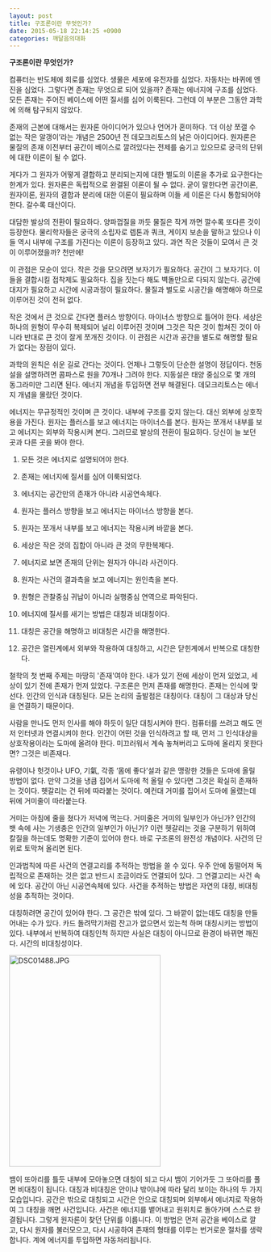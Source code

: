 ```yaml
---
layout: post
title: 구조론이란 무엇인가?
date: 2015-05-18 22:14:25 +0900
categories: 깨달음의대화
---
```

**구조론이란 무엇인가?** 

  


컴퓨터는 반도체에 회로를 심었다. 생물은 세포에 유전자를 심었다. 자동차는 바퀴에 엔진을 심었다. 그렇다면 존재는 무엇으로 되어 있을까? 존재는 에너지에 구조를 심었다. 모든 존재는 주어진 베이스에 어떤 질서를 심어 이룩된다. 그런데 이 부분은 그동안 과학에 의해 탐구되지 않았다.

  


존재의 근본에 대해서는 원자론 아이디어가 있으나 언어가 혼미하다. ‘더 이상 쪼갤 수 없는 작은 알갱이’라는 개념은 2500년 전 데모크리토스의 낡은 아이디어다. 원자론은 물질의 존재 이전부터 공간이 베이스로 깔려있다는 전제를 숨기고 있으므로 궁극의 단위에 대한 이론이 될 수 없다. 

  


게다가 그 원자가 어떻게 결합하고 분리되는지에 대한 별도의 이론을 추가로 요구한다는 한계가 있다. 원자론은 독립적으로 완결된 이론이 될 수 없다. 굳이 말한다면 공간이론, 원자이론, 원자의 결합과 분리에 대한 이론이 필요하며 이들 세 이론은 다시 통합되어야 한다. 갈수록 태산이다.

  


대담한 발상의 전환이 필요하다. 양파껍질을 까듯 물질은 작게 까면 깔수록 또다른 것이 등장한다. 물리학자들은 궁극의 소립자로 렙톤과 쿼크, 게이지 보손을 말하고 있으나 이들 역시 내부에 구조를 가진다는 이론이 등장하고 있다. 과연 작은 것들이 모여서 큰 것이 이루어졌을까? 천만에! 

  


이 관점은 모순이 있다. 작은 것을 모으려면 보자기가 필요하다. 공간이 그 보자기다. 이들을 결합시킬 접착제도 필요하다. 집을 짓는다 해도 벽돌만으로 다되지 않는다. 공간에 대지가 필요하고 시간에 시공과정이 필요하다. 물질과 별도로 시공간을 해명해야 하므로 이루어진 것이 전혀 없다.

  


작은 것에서 큰 것으로 간다면 플러스 방향이다. 마이너스 방향으로 틀어야 한다. 세상은 하나의 원형이 무수히 복제되어 널리 이루어진 것이며 그것은 작은 것이 합쳐진 것이 아니라 반대로 큰 것이 잘게 쪼개진 것이다. 이 관점은 시간과 공간을 별도로 해명할 필요가 없다는 장점이 있다. 

  


과학의 원칙은 쉬운 길로 간다는 것이다. 언제나 그렇듯이 단순한 설명이 정답이다. 천동설을 설명하려면 콤파스로 원을 70개나 그려야 한다. 지동설은 태양 중심으로 몇 개의 동그라미만 그리면 된다. 에너지 개념을 투입하면 전부 해결된다. 데모크리토스는 에너지 개념을 몰랐던 것이다. 

  


에너지는 무규정적인 것이며 큰 것이다. 내부에 구조를 갖지 않는다. 대신 외부에 상호작용을 가진다. 원자는 플러스를 보고 에너지는 마이너스를 본다. 원자는 쪼개서 내부를 보고 에너지는 외부와 작용시켜 본다. 그러므로 발상의 전환이 필요하다. 당신이 늘 보던 곳과 다른 곳을 봐야 한다.

  


1. 모든 것은 에너지로 설명되어야 한다.  
      
2. 존재는 에너지에 질서를 심어 이룩되었다.  
      
3. 에너지는 공간만의 존재가 아니라 시공연속체다.  
      
4. 원자는 플러스 방향을 보고 에너지는 마이너스 방향을 본다.  
      
5. 원자는 쪼개서 내부를 보고 에너지는 작용시켜 바깥을 본다.   
      
6. 세상은 작은 것의 집합이 아니라 큰 것의 무한복제다.  
      
7. 에너지로 보면 존재의 단위는 원자가 아니라 사건이다.   
      
8. 원자는 사건의 결과측을 보고 에너지는 원인측을 본다.  
      
9. 원형은 관찰중심 귀납이 아니라 실행중심 연역으로 파악된다.  
      
10. 에너지에 질서를 새기는 방법은 대칭과 비대칭이다.   
      
11. 대칭은 공간을 해명하고 비대칭은 시간을 해명한다.   
      
12. 공간은 열린계에서 외부와 작용하여 대칭하고, 시간은 닫힌계에서 반복으로 대칭한다. 

  


철학의 첫 번째 주제는 마땅히 '존재'여야 한다. 내가 있기 전에 세상이 먼저 있었고, 세상이 있기 전에 존재가 먼저 있었다. 구조론은 먼저 존재를 해명한다. 존재는 인식에 맞선다. 인간의 인식과 대칭된다. 모든 논리의 출발점은 대칭이다. 대칭이 그 대상과 당신을 연결하기 때문이다. 

  


사람을 만나도 먼저 인사를 해야 하듯이 일단 대칭시켜야 한다. 컴퓨터를 쓰려고 해도 먼저 인터넷과 연결시켜야 한다. 인간이 어떤 것을 인식하려고 할 때, 먼저 그 인식대상을 상호작용이라는 도마에 올려야 한다. 미끄러워서 계속 놓쳐버리고 도마에 올리지 못한다면? 그것은 비존재다. 

  


유령이나 헛것이나 UFO, 기氣, 각종 ‘몸에 좋다’설과 같은 맹랑한 것들은 도마에 올릴 방법이 없다. 만약 그것을 냉큼 집어서 도마에 척 올릴 수 있다면 그것은 확실히 존재하는 것이다. 헷갈리는 건 뒤에 따라붙는 것이다. 예컨대 거미를 집어서 도마에 올렸는데 뒤에 거미줄이 따라붙는다. 

  


거미는 아침에 줄을 쳤다가 저녁에 먹는다. 거미줄은 거미의 일부인가 아닌가? 인간의 뱃 속에 사는 기생충은 인간의 일부인가 아닌가? 이런 헷갈리는 것을 구분하기 위하여 칼질을 하는데도 명확한 기준이 있어야 한다. 바로 구조론의 완전성 개념이다. 사건의 단위로 토막쳐 올리면 된다. 

  


인과법칙에 따른 사건의 연결고리를 추적하는 방법을 쓸 수 있다. 우주 안에 동떨어져 독립적으로 존재하는 것은 없고 반드시 조금이라도 연결되어 있다. 그 연결고리는 사건 속에 있다. 공간이 아닌 시공연속체에 있다. 사건을 추적하는 방법은 자연의 대칭, 비대칭성을 추적하는 것이다. 

  


대칭하려면 공간이 있어야 한다. 그 공간은 밖에 있다. 그 바깥이 없는데도 대칭을 만들어내는 수가 있다. 카드 돌려막기처럼 잔고가 없으면서 있는척 하며 대칭시키는 방법이 있다. 내부에서 반복하여 대칭인척 하지만 사실은 대칭이 아니므로 환경이 바뀌면 깨진다. 시간의 비대칭성이다. 

  


  



 
<img src="assets/attach/images/198/742/592/DSC01488.JPG" alt="DSC01488.JPG" width="300" height="419" /> 

  


뱀이 또아리를 틀듯 내부에 모아놓으면 대칭이 되고 다시 뱀이 기어가듯 그 또아리를 풀면 비대칭이 됩니다. 대칭과 비대칭은 안이냐 밖이냐에 따라 달리 보이는 하나의 두 가지 모습입니다. 공간은 밖으로 대칭되고 시간은 안으로 대칭되며 외부에서 에너지로 작용하여 그 대칭을 깨면 사건입니다. 사건은 에너지를 뱉어내고 원위치로 돌아가며 스스로 완결됩니다. 그렇게 원자론이 찾던 단위를 이룹니다. 이 방법은 먼저 공간을 베이스로 깔고, 다시 원자를 불러모으고, 다시 시공하여 존재의 형태를 이루는 번거로운 절차를 생략합니다. 계에 에너지를 투입하면 자동처리됩니다.
